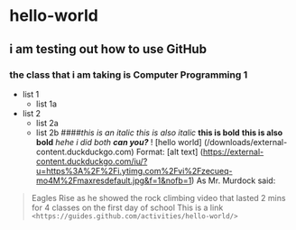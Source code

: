 # hello-world
## i am testing out how to use GitHub
### the class that i am taking is Computer Programming 1
* list 1
  * list 1a
* list 2 
  * list 2a
  * list 2b
####*this is an italic*
_this is also italic_
**this is bold**
__this is also bold__
_hehe i did *both* **can you?**_
! [hello world] (/downloads/external-content.duckduckgo.com)
Format: [alt text] (https://external-content.duckduckgo.com/iu/?u=https%3A%2F%2Fi.ytimg.com%2Fvi%2Fzecueq-mo4M%2Fmaxresdefault.jpg&f=1&nofb=1)
As Mr. Murdock said:
> Eagles Rise
as he showed the rock climbing video that lasted 2 mins for 4 classes on the first day of school
This is a link `<https://guides.github.com/activities/hello-world/>`
